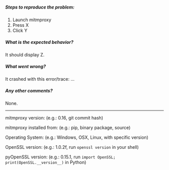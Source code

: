 ##### Steps to reproduce the problem:
1. Launch mitmproxy
2. Press X
3. Click Y

##### What is the expected behavior?

It should display Z.

##### What went wrong?

It crashed with this error/trace: ...

##### Any other comments?

None.

---

mitmproxy version: (e.g.: 0.16, git commit hash)

mitmproxy installed from: (e.g.: pip, binary package, source)

Operating System: (e.g.: Windows, OSX, Linux, with specific version)

OpenSSL version: (e.g.: 1.0.2f, run `openssl version` in your shell)

pyOpenSSL version: (e.g.: 0.15.1, run `import OpenSSL; print(OpenSSL.__version__)` in Python)
